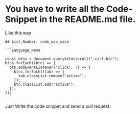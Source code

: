 # You have to write all the Code-Snippet in the README.md file.

Like this way

````
## List_Number. code_use_case

```Language_Name

const btns = document.querySelectorAll(".ctrl-btn");
btns.forEach((btn) => {
  btn.addEventListener("click", () => {
    btns.forEach((tab) => {
      tab.classList.remove("active");
    });
    btn.classList.add("active");
  });
});

````

```

```

Just Write the code snippet and send a pull request.
